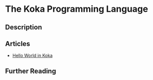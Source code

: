 # The Koka Programming Language

## Description



## Articles

- [Hello World in Koka](https://sampleprograms.io/projects/hello-world/koka)

## Further Reading